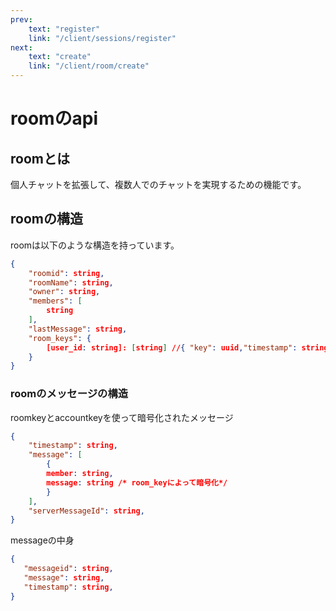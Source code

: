```yaml
---
prev:
    text: "register"
    link: "/client/sessions/register"
next:
    text: "create"
    link: "/client/room/create"
---
```


# roomのapi

## roomとは

個人チャットを拡張して、複数人でのチャットを実現するための機能です。

## roomの構造

roomは以下のような構造を持っています。

```json
{
    "roomid": string,
    "roomName": string,
    "owner": string,
    "members": [
        string
    ],
    "lastMessage": string,
    "room_keys": {
        [user_id: string]: [string] //{ "key": uuid,"timestamp": string } を暗号化したもの
    }
}
```

### roomのメッセージの構造

roomkeyとaccountkeyを使って暗号化されたメッセージ

```json
{
    "timestamp": string,
    "message": [
        {
        member: string,
        message: string /* room_keyによって暗号化*/
        }
    ],
    "serverMessageId": string,
}
```

messageの中身

```json
{
   "messageid": string,
   "message": string,
   "timestamp": string,
}
```
